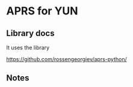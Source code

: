 # APRS for YUN



## Library docs

It uses the library

https://github.com/rossengeorgiev/aprs-python/



## Notes



